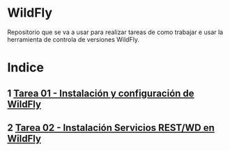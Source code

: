 # WildFly   
Repositorio que se va a usar para realizar tareas de como trabajar e usar la herramienta de controla de versiones WildFly.

# Indice
## 1 [Tarea 01 - Instalación y configuración de WildFly](Instalacion-wildfly-linux/Instalacion-wildfly-linux.md)
## 2 [Tarea 02 - Instalación Servicios REST/WD en WildFly](Instalacion_servicios_REST_WS_wildfly/Instalacion_servicios_REST_WS_Wildfly.md)




